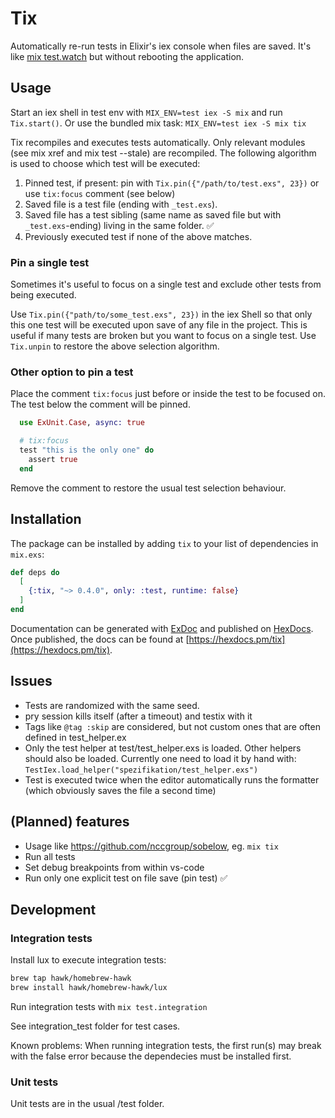 # Tix

Automatically re-run tests in Elixir's iex console when files are saved. It's like [mix test.watch](https://github.com/lpil/mix-test.watch) but without rebooting the application.

## Usage

Start an iex shell in test env with `MIX_ENV=test iex -S mix` and run `Tix.start()`. Or use the bundled mix task: `MIX_ENV=test iex -S mix tix`

Tix recompiles and executes tests automatically. Only relevant modules (see mix xref and mix test --stale) are recompiled.
The following algorithm is used to choose which test will be executed:

1. Pinned test, if present: pin with `Tix.pin({"/path/to/test.exs", 23})` or use `tix:focus` comment (see below)
2. Saved file is a test file (ending with `_test.exs`).
3. Saved file has a test sibling (same name as saved file but with `_test.exs`-ending) living in the same folder. ✅
4. Previously executed test if none of the above matches.

### Pin a single test

Sometimes it's useful to focus on a single test and exclude other tests from being executed.

Use `Tix.pin({"path/to/some_test.exs", 23})` in the iex Shell so that only this one test will be executed upon save of any file in the project. This is useful if many tests are broken but you want to focus on a single test.
Use `Tix.unpin` to restore the above selection algorithm.

### Other option to pin a test

Place the comment `tix:focus` just before or inside the test to be focused on. The test below the comment will be pinned.

```elixir
  use ExUnit.Case, async: true

  # tix:focus
  test "this is the only one" do
    assert true
  end
```

Remove the comment to restore the usual test selection behaviour.

## Installation

The package can be installed by adding `tix` to your list of dependencies in `mix.exs`:

```elixir
def deps do
  [
    {:tix, "~> 0.4.0", only: :test, runtime: false}
  ]
end
```

Documentation can be generated with [ExDoc](https://github.com/elixir-lang/ex_doc)
and published on [HexDocs](https://hexdocs.pm). Once published, the docs can
be found at [https://hexdocs.pm/tix](https://hexdocs.pm/tix).

## Issues

* Tests are randomized with the same seed.
* pry session kills itself (after a timeout) and testix with it
* Tags like `@tag :skip` are considered, but not custom ones that are often defined in test_helper.ex
* Only the test helper at test/test_helper.exs is loaded. Other helpers should also be loaded.
  Currently one need to load it by hand with: `TestIex.load_helper("spezifikation/test_helper.exs")`
* Test is executed twice when the editor automatically runs the formatter (which obviously saves the file a second time)

## (Planned) features

* Usage like <https://github.com/nccgroup/sobelow>, eg. `mix tix`
* Run all tests
* Set debug breakpoints from within vs-code
* Run only one explicit test on file save (pin test) ✅

## Development

### Integration tests

Install lux to execute integration tests:

```bash
brew tap hawk/homebrew-hawk
brew install hawk/homebrew-hawk/lux
```

Run integration tests with `mix test.integration`

See integration_test folder for test cases.

Known problems:
When running integration tests, the first run(s) may break with the false error because the dependecies must be installed first.

### Unit tests

Unit tests are in the usual /test folder.
